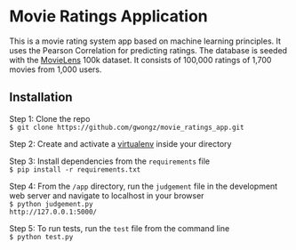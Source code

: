 Movie Ratings Application
=========================

This is a movie rating system app based on machine learning principles. It uses the Pearson Correlation for predicting ratings. The database is seeded with the [MovieLens](http://grouplens.org/datasets/movielens/) 100k dataset. It consists of 100,000 ratings of 1,700 movies from 1,000 users. 

Installation
------------
Step 1: Clone the repo     
`$ git clone https://github.com/gwongz/movie_ratings_app.git`

Step 2: Create and activate a [virtualenv](http://www.virtualenv.org/en/latest/) inside your directory

Step 3: Install dependencies from the `requirements` file        
`$ pip install -r requirements.txt`

Step 4: From the `/app` directory, run the `judgement` file in the development web server and navigate to localhost in your browser   
`$ python judgement.py`        
`http://127.0.0.1:5000/`


Step 5: To run tests, run the `test` file from the command line     
`$ python test.py`